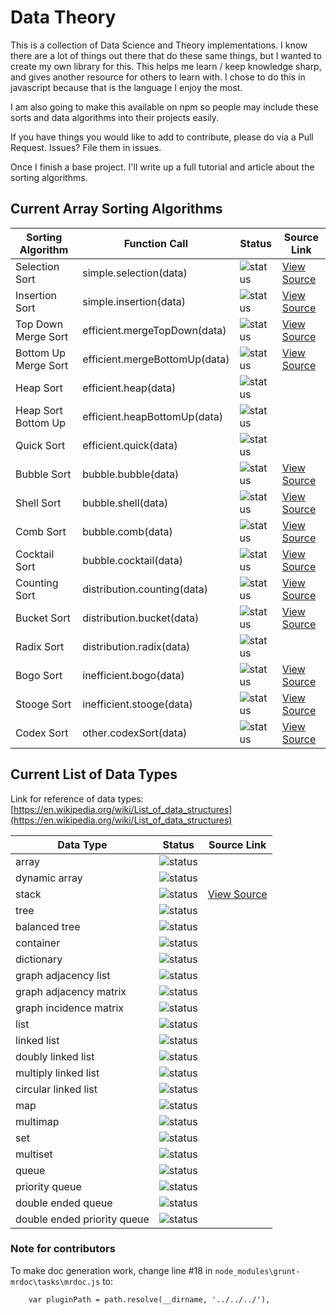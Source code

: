 # Data Theory

This is a collection of Data Science and Theory implementations. I know there are a lot of 
things out there that do these same things, but I wanted to create my own library
for this. This helps me learn / keep knowledge sharp, and gives another resource for others to learn with. 
I chose to do this in javascript because that is the language I enjoy
the most.

I am also going to make this available on npm so people may include these 
sorts and data algorithms into their projects easily.

If you have things you would like to add to contribute, please do via a 
Pull Request. Issues? File them in issues.

Once I finish a base project. I'll write up a full tutorial and article 
about the sorting algorithms.

## Current Array Sorting Algorithms

| Sorting Algorithm    | Function Call                 | Status                                                                   | Source Link |
|----------------------|-------------------------------|--------------------------------------------------------------------------|-------------|
| Selection Sort       | simple.selection(data)        | ![status](https://img.shields.io/badge/status-completed-brightgreen.svg) |[View Source](https://github.com/shadowcodex/data-theory/blob/master/modules/sorts/simple.js#L39)|
| Insertion Sort       | simple.insertion(data)        | ![status](https://img.shields.io/badge/status-completed-brightgreen.svg) |[View Source](https://github.com/shadowcodex/data-theory/blob/master/modules/sorts/simple.js#L16)|
| Top Down Merge Sort  | efficient.mergeTopDown(data)  | ![status](https://img.shields.io/badge/status-completed-brightgreen.svg) |[View Source](https://github.com/shadowcodex/data-theory/blob/master/modules/sorts/efficient.js#L3)|
| Bottom Up Merge Sort | efficient.mergeBottomUp(data) | ![status](https://img.shields.io/badge/status-completed-brightgreen.svg) |[View Source](https://github.com/shadowcodex/data-theory/blob/master/modules/sorts/efficient.js#L41)|
| Heap Sort            | efficient.heap(data)          | ![status](https://img.shields.io/badge/status-in%20progress-yellow.svg)  ||
| Heap Sort Bottom Up  | efficient.heapBottomUp(data)  | ![status](https://img.shields.io/badge/status-not%20started-red.svg)     ||
| Quick Sort           | efficient.quick(data)         | ![status](https://img.shields.io/badge/status-not%20started-red.svg)     ||
| Bubble Sort          | bubble.bubble(data)           | ![status](https://img.shields.io/badge/status-completed-brightgreen.svg) |[View Source](https://github.com/shadowcodex/data-theory/blob/master/modules/sorts/bubble.js#L4)|
| Shell Sort           | bubble.shell(data)            | ![status](https://img.shields.io/badge/status-completed-brightgreen.svg) |[View Source](https://github.com/shadowcodex/data-theory/blob/master/modules/sorts/bubble.js#L16)|
| Comb Sort            | bubble.comb(data)             | ![status](https://img.shields.io/badge/status-completed-brightgreen.svg) |[View Source](https://github.com/shadowcodex/data-theory/blob/master/modules/sorts/bubble.js#L30)|
| Cocktail Sort        | bubble.cocktail(data)         | ![status](https://img.shields.io/badge/status-completed-brightgreen.svg) |[View Source](https://github.com/shadowcodex/data-theory/blob/master/modules/sorts/bubble.js#L48)|
| Counting Sort        | distribution.counting(data)   | ![status](https://img.shields.io/badge/status-completed-brightgreen.svg) |[View Source](https://github.com/shadowcodex/data-theory/blob/master/modules/sorts/distribution.js#L6)|
| Bucket Sort          | distribution.bucket(data)     | ![status](https://img.shields.io/badge/status-completed-brightgreen.svg) |[View Source](https://github.com/shadowcodex/data-theory/blob/master/modules/sorts/distribution.js#L39)|
| Radix Sort           | distribution.radix(data)      | ![status](https://img.shields.io/badge/status-not%20started-red.svg)     ||
| Bogo Sort            | inefficient.bogo(data)        | ![status](https://img.shields.io/badge/status-completed-brightgreen.svg) |[View Source](https://github.com/shadowcodex/data-theory/blob/master/modules/sorts/inefficient.js#L4)|
| Stooge Sort          | inefficient.stooge(data)      | ![status](https://img.shields.io/badge/status-completed-brightgreen.svg) |[View Source](https://github.com/shadowcodex/data-theory/blob/master/modules/sorts/inefficient.js#L9)|
| Codex Sort           | other.codexSort(data)         | ![status](https://img.shields.io/badge/status-completed-brightgreen.svg) |[View Source](https://github.com/shadowcodex/data-theory/blob/master/modules/sorts/other.js#L18)|

## Current List of Data Types

Link for reference of data types: [https://en.wikipedia.org/wiki/List_of_data_structures](https://en.wikipedia.org/wiki/List_of_data_structures)

| Data Type                   | Status                                                                   | Source Link |
|-----------------------------|--------------------------------------------------------------------------|-------------| 
| array                       | ![status](https://img.shields.io/badge/status-not%20started-red.svg)     | |
| dynamic array               | ![status](https://img.shields.io/badge/status-not%20started-red.svg)     | |
| stack                       | ![status](https://img.shields.io/badge/status-completed-brightgreen.svg) | [View Source](https://github.com/shadowcodex/data-theory/blob/master/modules/data-types/stack.js) |
| tree                        | ![status](https://img.shields.io/badge/status-not%20started-red.svg)     | |
| balanced tree               | ![status](https://img.shields.io/badge/status-not%20started-red.svg)     | |
| container                   | ![status](https://img.shields.io/badge/status-not%20started-red.svg)     | |
| dictionary                  | ![status](https://img.shields.io/badge/status-not%20started-red.svg)     | |
| graph adjacency list        | ![status](https://img.shields.io/badge/status-not%20started-red.svg)     | |
| graph adjacency matrix      | ![status](https://img.shields.io/badge/status-not%20started-red.svg)     | |
| graph incidence matrix      | ![status](https://img.shields.io/badge/status-not%20started-red.svg)     | |
| list                        | ![status](https://img.shields.io/badge/status-not%20started-red.svg)     | |
| linked list                 | ![status](https://img.shields.io/badge/status-not%20started-red.svg)     | |
| doubly linked list          | ![status](https://img.shields.io/badge/status-not%20started-red.svg)     | |
| multiply linked list        | ![status](https://img.shields.io/badge/status-not%20started-red.svg)     | |
| circular linked list        | ![status](https://img.shields.io/badge/status-not%20started-red.svg)     | |
| map                         | ![status](https://img.shields.io/badge/status-not%20started-red.svg)     | |
| multimap                    | ![status](https://img.shields.io/badge/status-not%20started-red.svg)     | |
| set                         | ![status](https://img.shields.io/badge/status-not%20started-red.svg)     | |
| multiset                    | ![status](https://img.shields.io/badge/status-not%20started-red.svg)     | |
| queue                       | ![status](https://img.shields.io/badge/status-not%20started-red.svg)     | |
| priority queue              | ![status](https://img.shields.io/badge/status-not%20started-red.svg)     | |
| double ended queue          | ![status](https://img.shields.io/badge/status-not%20started-red.svg)     | |
| double ended priority queue | ![status](https://img.shields.io/badge/status-not%20started-red.svg)     | |

### Note for contributors

To make doc generation work, change line #18 in `node_modules\grunt-mrdoc\tasks\mrdoc.js` to:

```
	var pluginPath = path.resolve(__dirname, '../../../'),
```